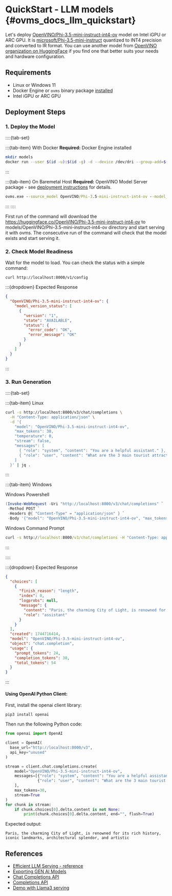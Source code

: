 # QuickStart - LLM models {#ovms_docs_llm_quickstart}

Let's deploy [OpenVINO/Phi-3.5-mini-instruct-int4-ov](https://huggingface.co/OpenVINO/Phi-3.5-mini-instruct-int4-ov) model on Intel iGPU or ARC GPU.
It is [microsoft/Phi-3.5-mini-instruct](https://huggingface.co/microsoft/Phi-3.5-mini-instruct) quantized to INT4 precision and converted to IR format.
You can use another model from [OpenVINO organization on HuggingFace](https://huggingface.co/OpenVINO) if you find one that better suits your needs and hardware configuration.

## Requirements
- Linux or Windows 11
- Docker Engine or `ovms` binary package [installed](../deploying_server_baremetal.md)
- Intel iGPU or ARC GPU

## Deployment Steps

### 1. Deploy the Model
::::{tab-set}

:::{tab-item} With Docker
**Required:** Docker Engine installed

```bash
mkdir models
docker run --user $(id -u):$(id -g) -d --device /dev/dri --group-add=$(stat -c "%g" /dev/dri/render*) --rm -p 8000:8000 -v $(pwd)/models:/models:rw openvino/model_server:latest-gpu --source_model OpenVINO/Phi-3.5-mini-instruct-int4-ov --model_repository_path models --rest_port 8000 --target_device GPU --cache_size 2
```
:::

:::{tab-item} On Baremetal Host
**Required:** OpenVINO Model Server package - see [deployment instructions](../deploying_server_baremetal.md) for details.

```bat
ovms.exe --source_model OpenVINO/Phi-3.5-mini-instruct-int4-ov --model_repository_path models --rest_port 8000 --target_device GPU --cache_size 2
```
:::
::::

First run of the command will download the https://huggingface.co/OpenVINO/Phi-3.5-mini-instruct-int4-ov to models/OpenVINO/Phi-3.5-mini-instruct-int4-ov directory and start serving it with ovms.
The consecutive run of the command will check that the model exists and start serving it.

### 2. Check Model Readiness

Wait for the model to load. You can check the status with a simple command:

```console
curl http://localhost:8000/v1/config
```

:::{dropdown} Expected Response
```json
{
  "OpenVINO/Phi-3.5-mini-instruct-int4-ov": {
    "model_version_status": [
      {
        "version": "1",
        "state": "AVAILABLE",
        "status": {
          "error_code": "OK",
          "error_message": "OK"
        }
      }
    ]
  }
}
```
:::

### 3. Run Generation

::::{tab-set}

:::{tab-item} Linux
```bash
curl -s http://localhost:8000/v3/chat/completions \
  -H "Content-Type: application/json" \
  -d '{
    "model": "OpenVINO/Phi-3.5-mini-instruct-int4-ov",
    "max_tokens": 30,
    "temperature": 0,
    "stream": false,
    "messages": [
      { "role": "system", "content": "You are a helpful assistant." },
      { "role": "user", "content": "What are the 3 main tourist attractions in Paris?" }
    ]
  }' | jq .
```
:::

:::{tab-item} Windows

Windows Powershell
```powershell
(Invoke-WebRequest -Uri "http://localhost:8000/v3/chat/completions" `
 -Method POST `
 -Headers @{ "Content-Type" = "application/json" } `
 -Body '{"model": "OpenVINO/Phi-3.5-mini-instruct-int4-ov", "max_tokens": 30, "temperature": 0, "stream": false, "messages": [{"role": "system", "content": "You are a helpful assistant."}, {"role": "user", "content": "What are the 3 main tourist attractions in Paris?"}]}').Content
```

Windows Command Prompt
```bat
curl -s http://localhost:8000/v3/chat/completions -H "Content-Type: application/json" -d "{\"model\": \"OpenVINO/Phi-3.5-mini-instruct-int4-ov\", \"max_tokens\": 30, \"temperature\": 0, \"stream\": false, \"messages\": [{\"role\": \"system\", \"content\": \"You are a helpful assistant.\"}, {\"role\": \"user\", \"content\": \"What are the 3 main tourist attractions in Paris?\"}]}"
```
:::

::::

:::{dropdown} Expected Response
```json
{
  "choices": [
    {
      "finish_reason": "length",
      "index": 0,
      "logprobs": null,
      "message": {
        "content": "Paris, the charming City of Light, is renowned for its rich history, iconic landmarks, architectural splendor, and artistic",
        "role": "assistant"
      }
    }
  ],
  "created": 1744716414,
  "model": "OpenVINO/Phi-3.5-mini-instruct-int4-ov",
  "object": "chat.completion",
  "usage": {
    "prompt_tokens": 24,
    "completion_tokens": 30,
    "total_tokens": 54
  }
}
```
:::

#### Using OpenAI Python Client:

First, install the openai client library:
```console
pip3 install openai
```
Then run the following Python code:

```python
from openai import OpenAI

client = OpenAI(
  base_url="http://localhost:8000/v3",
  api_key="unused"
)

stream = client.chat.completions.create(
    model="OpenVINO/Phi-3.5-mini-instruct-int4-ov",
    messages=[{"role": "system", "content": "You are a helpful assistant."},
              {"role": "user", "content": "What are the 3 main tourist attractions in Paris?"}
    ],
    max_tokens=30,
    stream=True
)
for chunk in stream:
    if chunk.choices[0].delta.content is not None:
        print(chunk.choices[0].delta.content, end="", flush=True)
```

Expected output:
```
Paris, the charming City of Light, is renowned for its rich history, iconic landmarks, architectural splendor, and artistic
```

## References
- [Efficient LLM Serving - reference](reference.md)
- [Exporting GEN AI Models](../../demos/common/export_models/README.md)
- [Chat Completions API](../model_server_rest_api_chat.md)
- [Completions API](../model_server_rest_api_completions.md)
- [Demo with Llama3 serving](../../demos/continuous_batching/README.md)

